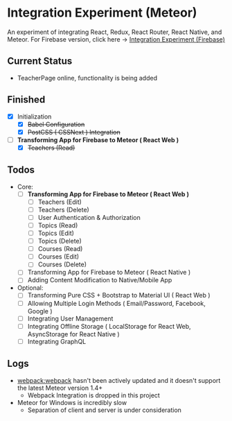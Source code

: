 # Integration Experiment (Meteor)
An experiment of integrating React, Redux, React Router, React Native, and Meteor.
For Firebase version, click here -> [Integration Experiment (Firebase)](https://github.com/exchange321/integration-experiment-firebase/)

## Current Status
* TeacherPage online, functionality is being added

## Finished
- [x] Initialization
    - [x] ~~Babel Configuration~~
    - [x] ~~PostCSS ( CSSNext ) Integration~~
- [ ] **Transforming App for Firebase to Meteor ( React Web )**
    - [x] ~~Teachers (Read)~~

## Todos
* Core:
    - [ ] **Transforming App for Firebase to Meteor ( React Web )**
        - [ ] Teachers (Edit)
        - [ ] Teachers (Delete)
        - [ ] User Authentication & Authorization
        - [ ] Topics (Read)
        - [ ] Topics (Edit)
        - [ ] Topics (Delete)
        - [ ] Courses (Read)
        - [ ] Courses (Edit)
        - [ ] Courses (Delete)
    - [ ] Transforming App for Firebase to Meteor ( React Native )
    - [ ] Adding Content Modification to Native/Mobile App
    
* Optional: 
    - [ ] Transforming Pure CSS + Bootstrap to Material UI ( React Web )
    - [ ] Allowing Multiple Login Methods ( Email/Password, Facebook, Google )
    - [ ] Integrating User Management
    - [ ] Integrating Offline Storage ( LocalStorage for React Web, AsyncStorage for React Native )
    - [ ] Integrating GraphQL
    
## Logs
* [webpack:webpack](https://atmospherejs.com/webpack/webpack) hasn't been actively updated and it doesn't support the latest Meteor version 1.4+
    - Webpack Integration is dropped in this project
* Meteor for Windows is incredibly slow
    - Separation of client and server is under consideration
